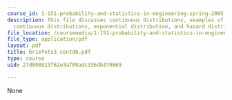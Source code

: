 ```yaml
---
course_id: 1-151-probability-and-statistics-in-engineering-spring-2005
description: This file discusses continuous distributions, examples of probability
  continuous distributions, exponential distribution, and hazard distribution.
file_location: /coursemedia/1-151-probability-and-statistics-in-engineering-spring-2005/27d898923f62e3af09adc336db379869_briefnts3_contdb.pdf
file_type: application/pdf
layout: pdf
title: briefnts3_contdb.pdf
type: course
uid: 27d898923f62e3af09adc336db379869

---
```

None